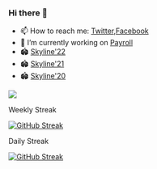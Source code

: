 ### Hi there 👋

<!--
**frontlook-admin/frontlook-admin** is a ✨ _special_ ✨ repository because its `README.md` (this file) appears on your GitHub profile.

Here are some ideas to get you started:

- 🔭 I’m currently working on ...
- 🌱 I’m currently learning ...
- 👯 I’m looking to collaborate on ...
- 🤔 I’m looking for help with ...
- 💬 Ask me about ...
- 📫 How to reach me: ...
- 😄 Pronouns: ...
- ⚡ Fun fact: ...


[![](https://github-readme-stats.vercel.app/api?username=emeraldsoff&show_icons=true&theme=dark)](https://github.com/emeraldsoff)
-->
- 📫 How to reach me: [Twitter](https://twitter.com/devc101),[Facebook](https://facebook.com/devc100)
- 🔭 I’m currently working on [Payroll](https://github.com/frontlook-admin/payrollDPS)
- 🏟 [Skyline'22](https://skyline.github.com/frontlook-admin/2022)
- 🏟 [Skyline'21](https://skyline.github.com/frontlook-admin/2021)
- 🏟 [Skyline'20](https://skyline.github.com/frontlook-admin/2020)

[![](https://github-readme-stats.vercel.app/api?username=frontlook-admin&count_private=true&show_icons=true&theme=dark)](https://github.com/frontlook-admin)

Weekly Streak

[![GitHub Streak](https://streak-stats.demolab.com?user=frontlook-admin&theme=dark&mode=weekly&fire=DD2727&sideNums=1982DD&currStreakNum=FF1854&sideLabels=01C658&dates=8EB0DD&currStreakLabel=07C3DD)](https://github.com/frontlook-admin/frontlook-admin)

Daily Streak

[![GitHub Streak](https://streak-stats.demolab.com?user=frontlook-admin&theme=dark&fire=DD2727&sideNums=1982DD&currStreakNum=FF1854&sideLabels=01C658&dates=8EB0DD&currStreakLabel=07C3DD)](https://github.com/frontlook-admin/frontlook-admin)
